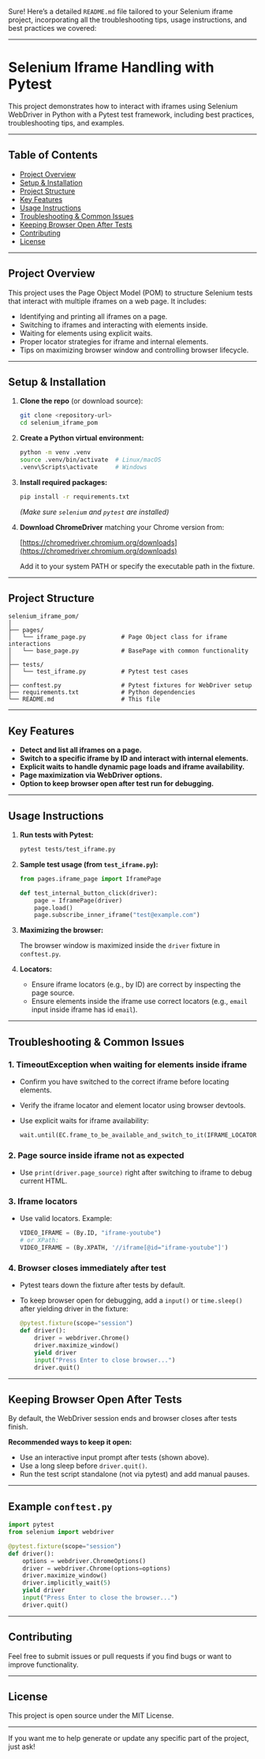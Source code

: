 Sure! Here’s a detailed `README.md` file tailored to your Selenium iframe project, incorporating all the troubleshooting tips, usage instructions, and best practices we covered:

---

# Selenium Iframe Handling with Pytest

This project demonstrates how to interact with iframes using Selenium WebDriver in Python with a Pytest test framework, including best practices, troubleshooting tips, and examples.

---

## Table of Contents

* [Project Overview](#project-overview)
* [Setup & Installation](#setup--installation)
* [Project Structure](#project-structure)
* [Key Features](#key-features)
* [Usage Instructions](#usage-instructions)
* [Troubleshooting & Common Issues](#troubleshooting--common-issues)
* [Keeping Browser Open After Tests](#keeping-browser-open-after-tests)
* [Contributing](#contributing)
* [License](#license)

---

## Project Overview

This project uses the Page Object Model (POM) to structure Selenium tests that interact with multiple iframes on a web page. It includes:

* Identifying and printing all iframes on a page.
* Switching to iframes and interacting with elements inside.
* Waiting for elements using explicit waits.
* Proper locator strategies for iframe and internal elements.
* Tips on maximizing browser window and controlling browser lifecycle.

---

## Setup & Installation

1. **Clone the repo** (or download source):

   ```bash
   git clone <repository-url>
   cd selenium_iframe_pom
   ```

2. **Create a Python virtual environment:**

   ```bash
   python -m venv .venv
   source .venv/bin/activate  # Linux/macOS
   .venv\Scripts\activate     # Windows
   ```

3. **Install required packages:**

   ```bash
   pip install -r requirements.txt
   ```

   *(Make sure `selenium` and `pytest` are installed)*

4. **Download ChromeDriver** matching your Chrome version from:

   [https://chromedriver.chromium.org/downloads](https://chromedriver.chromium.org/downloads)

   Add it to your system PATH or specify the executable path in the fixture.

---

## Project Structure

```
selenium_iframe_pom/
│
├── pages/
│   └── iframe_page.py          # Page Object class for iframe interactions
│   └── base_page.py            # BasePage with common functionality
│
├── tests/
│   └── test_iframe.py          # Pytest test cases
│
├── conftest.py                 # Pytest fixtures for WebDriver setup
├── requirements.txt            # Python dependencies
└── README.md                   # This file
```

---

## Key Features

* **Detect and list all iframes on a page.**
* **Switch to a specific iframe by ID and interact with internal elements.**
* **Explicit waits to handle dynamic page loads and iframe availability.**
* **Page maximization via WebDriver options.**
* **Option to keep browser open after test run for debugging.**

---

## Usage Instructions

1. **Run tests with Pytest:**

   ```bash
   pytest tests/test_iframe.py
   ```

2. **Sample test usage (from `test_iframe.py`):**

   ```python
   from pages.iframe_page import IframePage

   def test_internal_button_click(driver):
       page = IframePage(driver)
       page.load()
       page.subscribe_inner_iframe("test@example.com")
   ```

3. **Maximizing the browser:**

   The browser window is maximized inside the `driver` fixture in `conftest.py`.

4. **Locators:**

   * Ensure iframe locators (e.g., by ID) are correct by inspecting the page source.
   * Ensure elements inside the iframe use correct locators (e.g., `email` input inside iframe has id `email`).

---

## Troubleshooting & Common Issues

### 1. **TimeoutException when waiting for elements inside iframe**

* Confirm you have switched to the correct iframe before locating elements.
* Verify the iframe locator and element locator using browser devtools.
* Use explicit waits for iframe availability:

  ```python
  wait.until(EC.frame_to_be_available_and_switch_to_it(IFRAME_LOCATOR))
  ```

### 2. **Page source inside iframe not as expected**

* Use `print(driver.page_source)` right after switching to iframe to debug current HTML.

### 3. **Iframe locators**

* Use valid locators. Example:

  ```python
  VIDEO_IFRAME = (By.ID, "iframe-youtube")
  # or XPath:
  VIDEO_IFRAME = (By.XPATH, '//iframe[@id="iframe-youtube"]')
  ```

### 4. **Browser closes immediately after test**

* Pytest tears down the fixture after tests by default.
* To keep browser open for debugging, add a `input()` or `time.sleep()` after yielding driver in the fixture:

  ```python
  @pytest.fixture(scope="session")
  def driver():
      driver = webdriver.Chrome()
      driver.maximize_window()
      yield driver
      input("Press Enter to close browser...")
      driver.quit()
  ```

---

## Keeping Browser Open After Tests

By default, the WebDriver session ends and browser closes after tests finish.

**Recommended ways to keep it open:**

* Use an interactive input prompt after tests (shown above).
* Use a long sleep before `driver.quit()`.
* Run the test script standalone (not via pytest) and add manual pauses.

---

## Example `conftest.py`

```python
import pytest
from selenium import webdriver

@pytest.fixture(scope="session")
def driver():
    options = webdriver.ChromeOptions()
    driver = webdriver.Chrome(options=options)
    driver.maximize_window()
    driver.implicitly_wait(5)
    yield driver
    input("Press Enter to close the browser...")
    driver.quit()
```

---

## Contributing

Feel free to submit issues or pull requests if you find bugs or want to improve functionality.

---

## License

This project is open source under the MIT License.

---

If you want me to help generate or update any specific part of the project, just ask!
